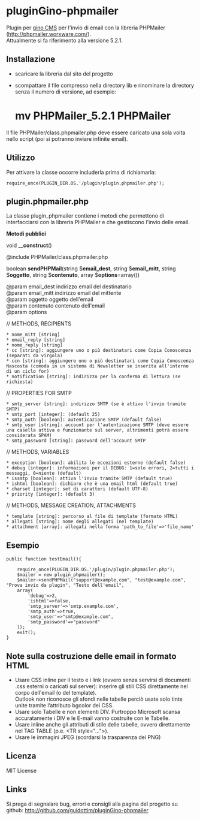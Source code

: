 pluginGino-phpmailer
====================

Plugin per [gino CMS](https://github.com/otto-torino/gino) per l'invio di email con la libreria PHPMailer (http://phpmailer.worxware.com/).   
Attualmente si fa riferimento alla versione 5.2.1.

Installazione
-------------

* scaricare la libreria dal sito del progetto
* scompattare il file compresso nella directory lib e rinominare la directory senza il numero di versione, ad esempio:

	# mv PHPMailer_5.2.1 PHPMailer

Il file PHPMailer/class.phpmailer.php deve essere caricato una sola volta nello script (poi si potranno inviare infinite email).

Utilizzo
--------

Per attivare la classe occorre includerla prima di richiamarla:

	require_once(PLUGIN_DIR.OS.'/plugin/plugin.phpmailer.php');

plugin.phpmailer.php
--------------------

La classe plugin_phpmailer contiene i metodi che permettono di interfacciarsi con la libreria PHPMailer e che gestiscono l'invio delle email.

**Metodi pubblici**

void **__construct**()

@include PHPMailer/class.phpmailer.php

boolean **sendPHPMail**(string $**email_dest**, string $**email_mitt**, string $**oggetto**, string $**contenuto**, array $**options**=array())

@param email_dest		indirizzo email del destinatario   
@param email_mitt		indirizzo email del mittente   
@param oggetto			oggetto dell'email   
@param contenuto		contenuto dell'email   
@param options   

// METHODS, RECIPIENTS

	* nome_mitt [string]
	* email_reply [string]
	* nome_reply [string]
	* cc [string]: aggiungere uno o più destinatari come Copia Conoscenza (separati da virgola)
	* ccn [string]: aggiungere uno o più destinatari come Copia Conoscenza Nascosta (comoda in un sistema di Newsletter se inserita all'interno di un ciclo for)
	* notification [string]: indirizzo per la conferma di lettura (se richiesta)

// PROPERTIES FOR SMTP

	* smtp_server [string]: indirizzo SMTP (se è attivo l'invio tramite SMTP)
	* smtp_port [integer]: (default 25)
	* smtp_auth [boolean]: autenticazione SMTP (default false)
	* smtp_user [string]: account per l'autenticazione SMTP (deve essere una casella attiva e funzionante sul server, altrimenti potrà essere considerata SPAM)
	* smtp_password [string]: password dell'account SMTP

// METHODS, VARIABLES

	* exception [boolean]: abilita le eccezioni esterne (default false)
	* debug [integer]: informazioni per il DEBUG: 1=solo errori, 2=tutti i messaggi, 0=niente (default)
	* issmtp [boolean]: attiva l'invio tramite SMTP (default true)
	* ishtml [boolean]: dichiaro che è una email html (default true)
	* charset [integer]: set di caratteri (default UTF-8)
	* priority [integer]: (default 3)

// METHODS, MESSAGE CREATION, ATTACHMENTS

	* template [string]: percorso al file di template (formato HTML)
	* allegati [string]: nome degli allegati (nel template)
	* attachment [array]: allegati nella forma 'path_to_file'=>'file_name'

Esempio
-------

	public function testEmail(){
		
		require_once(PLUGIN_DIR.OS.'/plugin/plugin.phpmailer.php');
		$mailer = new plugin_phpmailer();
		$mailer->sendPHPMail("support@example.com", "test@example.com", "Prova invio da plugin", "Testo dell'email", 
		array(
			'debug'=>2, 
			'ishtml'=>false, 
			'smtp_server'=>'smtp.example.com', 
			'smtp_auth'=>true, 
			'smtp_user'=>"smtp@example.com", 
			'smtp_password'=>"password"
		));
		exit();
	}

Note sulla costruzione delle email in formato HTML
--------------------------------------------------

* Usare CSS inline per il testo e i link (ovvero senza servirsi di documenti .css esterni o caricati sul server): inserire gli stili CSS direttamente nel corpo dell'email (o del template).   
Outlook non riconosce gli sfondi nelle tabelle perciò usate solo tinte unite tramite l’attributo bgcolor dei CSS.
* Usare solo Tabelle e non elementi DIV. Purtroppo Microsoft scansa accuratamente i DIV e le E-mail vanno costruite con le Tabelle.
* Usare inline anche gli attributi di stile delle tabelle, ovvero direttamente nel TAG TABLE (p.e. \<TR style="..."\>).
* Usare le immagini JPEG (scordarsi la trasparenza dei PNG)

Licenza
-------

MIT License

Links
-----------------

Si prega di segnalare bug, errori e consigli alla pagina del progetto su github: http://github.com/guidottim/pluginGino-phpmailer